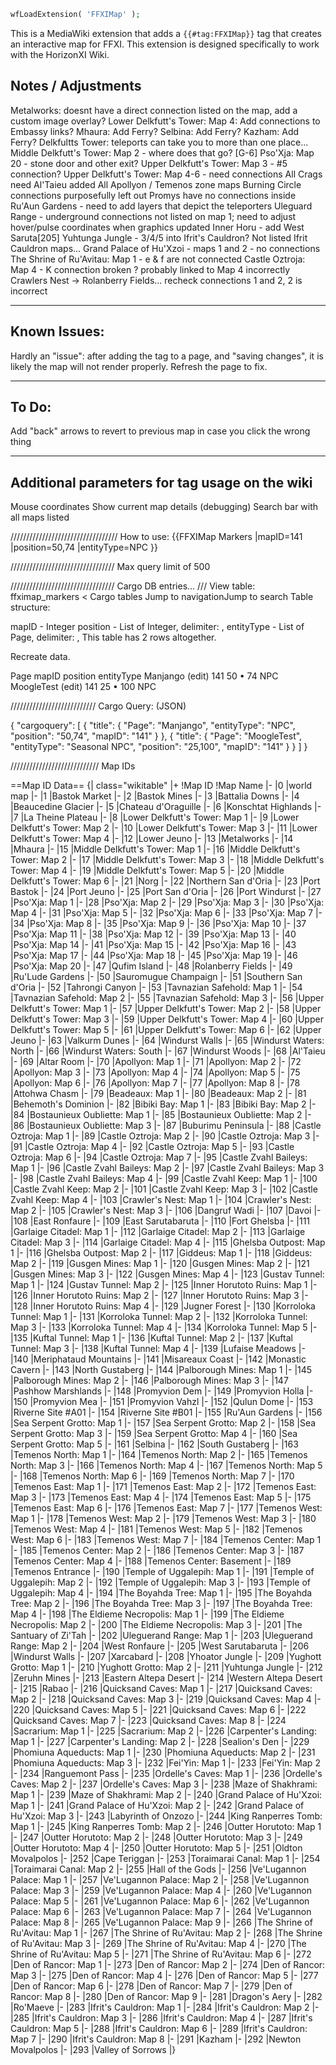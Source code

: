 
```php
wfLoadExtension( 'FFXIMap' );
```

This is a MediaWiki extension that adds a `{{#tag:FFXIMap}}` tag that creates an interactive map for FFXI. This extension is designed specifically to work with the HorizonXI Wiki. 



Notes / Adjustments
----
Metalworks: doesnt have a direct connection listed on the map, add a custom image overlay? 
Lower Delkfutt's Tower: Map 4: Add connections to Embassy links? 
Mhaura: Add Ferry? 
Selbina: Add Ferry?
Kazham: Add Ferry?
Delkfultts Tower: teleports can take you to more than one place... 
Middle Delkfutt's Tower: Map 2 - where does that go? [G-6] 
Pso'Xja: Map 20 - stone door and other exit? 
Upper Delkfutt's Tower: Map 3 - #5 connection?
Upper Delkfutt's Tower: Map 4-6 - need connections
All Crags need Al'Taieu added
All Apollyon / Temenos zone maps
Burning Circle connections purposefully left out
Promys have no connections inside
Ru'Aun Gardens - need to add layers that depict the teleporters
Uleguard Range - underground connections not listed on map 1; need to adjust hover/pulse coordinates when graphics updated
Inner Horu - add West Saruta[205]
Yuhtunga Jungle - 3/4/5 into Ifrit's Cauldron? Not listed Ifrit Cauldron maps...
Grand Palace of Hu'Xzoi - maps 1 and 2 - no connections
The Shrine of Ru'Avitau: Map 1 - e & f are not connected
Castle Oztroja: Map 4 - K connection broken ? probably linked to Map 4 incorrectly
Crawlers Nest -> Rolanberry Fields... recheck connections 1 and 2, 2 is incorrect

-----------------
Known Issues:
----
Hardly an "issue": after adding the <FFXIMap> tag to a page, and "saving changes", it is likely the map will not render properly. Refresh the page to fix. 

-----------------
To Do:
----
Add "back" arrows to revert to previous map in case you click the wrong thing


--------
Additional parameters for tag usage on the wiki
--
Mouse coordinates
Show current map details (debugging)
Search bar with all maps listed

//////////////////////////////////
How to use: 
{{FFXIMap Markers
|mapID=141
|position=50,74
|entityType=NPC
}}

/////////////////////////////////
Max query limit of 500

/////////////////////////////////
Cargo DB entries... 
///
View table: ffximap_markers
< Cargo tables
Jump to navigationJump to search
Table structure:

mapID - Integer
position - List of Integer, delimiter: ,
entityType - List of Page, delimiter: ,
This table has 2 rows altogether.

Recreate data.

Page	mapID	position	entityType
Manjango (edit)	141	50 • 74	NPC
MoogleTest (edit)	141	25 • 100	NPC

///////////////////////////
Cargo Query: (JSON)

{
    "cargoquery": [
        {
            "title": {
                "Page": "Manjango",
                "entityType": "NPC",
                "position": "50,74",
                "mapID": "141"
            }
        },
        {
            "title": {
                "Page": "MoogleTest",
                "entityType": "Seasonal NPC",
                "position": "25,100",
                "mapID": "141"
            }
        }
    ]
}

////////////////////////////
Map IDs

==Map ID Data==
{| class="wikitable"
|+
!Map ID
!Map Name
|-
|0
|world map
|-
|1
|Bastok Market
|-
|2
|Bastok Mines
|-
|3
|Battalia Downs
|-
|4
|Beaucedine Glacier
|-
|5
|Chateau d'Oraguille
|-
|6
|Konschtat Highlands
|-
|7
|La Theine Plateau
|-
|8
|Lower Delkfutt's Tower: Map 1
|-
|9
|Lower Delkfutt's Tower: Map 2
|-
|10
|Lower Delkfutt's Tower: Map 3
|-
|11
|Lower Delkfutt's Tower: Map 4
|-
|12
|Lower Jeuno
|-
|13
|Metalworks
|-
|14
|Mhaura
|-
|15
|Middle Delkfutt's Tower: Map 1
|-
|16
|Middle Delkfutt's Tower: Map 2
|-
|17
|Middle Delkfutt's Tower: Map 3
|-
|18
|Middle Delkfutt's Tower: Map 4
|-
|19
|Middle Delkfutt's Tower: Map 5
|-
|20
|Middle Delkfutt's Tower: Map 6
|-
|21
|Norg
|-
|22
|Northern San d'Oria
|-
|23
|Port Bastok
|-
|24
|Port Jeuno
|-
|25
|Port San d'Oria
|-
|26
|Port Windurst
|-
|27
|Pso'Xja: Map 1
|-
|28
|Pso'Xja: Map 2
|-
|29
|Pso'Xja: Map 3
|-
|30
|Pso'Xja: Map 4
|-
|31
|Pso'Xja: Map 5
|-
|32
|Pso'Xja: Map 6
|-
|33
|Pso'Xja: Map 7
|-
|34
|Pso'Xja: Map 8
|-
|35
|Pso'Xja: Map 9
|-
|36
|Pso'Xja: Map 10
|-
|37
|Pso'Xja: Map 11
|-
|38
|Pso'Xja: Map 12
|-
|39
|Pso'Xja: Map 13
|-
|40
|Pso'Xja: Map 14
|-
|41
|Pso'Xja: Map 15
|-
|42
|Pso'Xja: Map 16
|-
|43
|Pso'Xja: Map 17
|-
|44
|Pso'Xja: Map 18
|-
|45
|Pso'Xja: Map 19
|-
|46
|Pso'Xja: Map 20
|-
|47
|Qufim Island
|-
|48
|Rolanberry Fields
|-
|49
|Ru'Lude Gardens
|-
|50
|Sauromugue Champaign
|-
|51
|Southern San d'Oria
|-
|52
|Tahrongi Canyon
|-
|53
|Tavnazian Safehold: Map 1
|-
|54
|Tavnazian Safehold: Map 2
|-
|55
|Tavnazian Safehold: Map 3
|-
|56
|Upper Delkfutt's Tower: Map 1
|-
|57
|Upper Delkfutt's Tower: Map 2
|-
|58
|Upper Delkfutt's Tower: Map 3
|-
|59
|Upper Delkfutt's Tower: Map 4
|-
|60
|Upper Delkfutt's Tower: Map 5
|-
|61
|Upper Delkfutt's Tower: Map 6
|-
|62
|Upper Jeuno
|-
|63
|Valkurm Dunes
|-
|64
|Windurst Walls
|-
|65
|Windurst Waters: North
|-
|66
|Windurst Waters: South
|-
|67
|Windurst Woods
|-
|68
|Al'Taieu
|-
|69
|Altar Room
|-
|70
|Apollyon: Map 1
|-
|71
|Apollyon: Map 2
|-
|72
|Apollyon: Map 3
|-
|73
|Apollyon: Map 4
|-
|74
|Apollyon: Map 5
|-
|75
|Apollyon: Map 6
|-
|76
|Apollyon: Map 7
|-
|77
|Apollyon: Map 8
|-
|78
|Attohwa Chasm
|-
|79
|Beadeaux: Map 1
|-
|80
|Beadeaux: Map 2
|-
|81
|Behemoth's Dominion
|-
|82
|Bibiki Bay: Map 1
|-
|83
|Bibiki Bay: Map 2
|-
|84
|Bostaunieux Oubliette: Map 1
|-
|85
|Bostaunieux Oubliette: Map 2
|-
|86
|Bostaunieux Oubliette: Map 3
|-
|87
|Buburimu Peninsula
|-
|88
|Castle Oztroja: Map 1
|-
|89
|Castle Oztroja: Map 2
|-
|90
|Castle Oztroja: Map 3
|-
|91
|Castle Oztroja: Map 4
|-
|92
|Castle Oztroja: Map 5
|-
|93
|Castle Oztroja: Map 6
|-
|94
|Castle Oztroja: Map 7
|-
|95
|Castle Zvahl Baileys: Map 1
|-
|96
|Castle Zvahl Baileys: Map 2
|-
|97
|Castle Zvahl Baileys: Map 3
|-
|98
|Castle Zvahl Baileys: Map 4
|-
|99
|Castle Zvahl Keep: Map 1
|-
|100
|Castle Zvahl Keep: Map 2
|-
|101
|Castle Zvahl Keep: Map 3
|-
|102
|Castle Zvahl Keep: Map 4
|-
|103
|Crawler's Nest: Map 1
|-
|104
|Crawler's Nest: Map 2
|-
|105
|Crawler's Nest: Map 3
|-
|106
|Dangruf Wadi
|-
|107
|Davoi
|-
|108
|East Ronfaure
|-
|109
|East Sarutabaruta
|-
|110
|Fort Ghelsba
|-
|111
|Garlaige Citadel: Map 1
|-
|112
|Garlaige Citadel: Map 2
|-
|113
|Garlaige Citadel: Map 3
|-
|114
|Garlaige Citadel: Map 4
|-
|115
|Ghelsba Outpost: Map 1
|-
|116
|Ghelsba Outpost: Map 2
|-
|117
|Giddeus: Map 1
|-
|118
|Giddeus: Map 2
|-
|119
|Gusgen Mines: Map 1
|-
|120
|Gusgen Mines: Map 2
|-
|121
|Gusgen Mines: Map 3
|-
|122
|Gusgen Mines: Map 4
|-
|123
|Gustav Tunnel: Map 1
|-
|124
|Gustav Tunnel: Map 2
|-
|125
|Inner Horutoto Ruins: Map 1
|-
|126
|Inner Horutoto Ruins: Map 2
|-
|127
|Inner Horutoto Ruins: Map 3
|-
|128
|Inner Horutoto Ruins: Map 4
|-
|129
|Jugner Forest
|-
|130
|Korroloka Tunnel: Map 1
|-
|131
|Korroloka Tunnel: Map 2
|-
|132
|Korroloka Tunnel: Map 3
|-
|133
|Korroloka Tunnel: Map 4
|-
|134
|Korroloka Tunnel: Map 5
|-
|135
|Kuftal Tunnel: Map 1
|-
|136
|Kuftal Tunnel: Map 2
|-
|137
|Kuftal Tunnel: Map 3
|-
|138
|Kuftal Tunnel: Map 4
|-
|139
|Lufaise Meadows
|-
|140
|Meriphataud Mountains
|-
|141
|Misareaux Coast
|-
|142
|Monastic Cavern
|-
|143
|North Gustaberg
|-
|144
|Palborough Mines: Map 1
|-
|145
|Palborough Mines: Map 2
|-
|146
|Palborough Mines: Map 3
|-
|147
|Pashhow Marshlands
|-
|148
|Promyvion Dem
|-
|149
|Promyvion Holla
|-
|150
|Promyvion Mea
|-
|151
|Promyvion Vahzl
|-
|152
|Qulun Dome
|-
|153
|Riverne Site #A01
|-
|154
|Riverne Site #B01
|-
|155
|Ru'Aun Gardens
|-
|156
|Sea Serpent Grotto: Map 1
|-
|157
|Sea Serpent Grotto: Map 2
|-
|158
|Sea Serpent Grotto: Map 3
|-
|159
|Sea Serpent Grotto: Map 4
|-
|160
|Sea Serpent Grotto: Map 5
|-
|161
|Selbina
|-
|162
|South Gustaberg
|-
|163
|Temenos North: Map 1
|-
|164
|Temenos North: Map 2
|-
|165
|Temenos North: Map 3
|-
|166
|Temenos North: Map 4
|-
|167
|Temenos North: Map 5
|-
|168
|Temenos North: Map 6
|-
|169
|Temenos North: Map 7
|-
|170
|Temenos East: Map 1
|-
|171
|Temenos East: Map 2
|-
|172
|Temenos East: Map 3
|-
|173
|Temenos East: Map 4
|-
|174
|Temenos East: Map 5
|-
|175
|Temenos East: Map 6
|-
|176
|Temenos East: Map 7
|-
|177
|Temenos West: Map 1
|-
|178
|Temenos West: Map 2
|-
|179
|Temenos West: Map 3
|-
|180
|Temenos West: Map 4
|-
|181
|Temenos West: Map 5
|-
|182
|Temenos West: Map 6
|-
|183
|Temenos West: Map 7
|-
|184
|Temenos Center: Map 1
|-
|185
|Temenos Center: Map 2
|-
|186
|Temenos Center: Map 3
|-
|187
|Temenos Center: Map 4
|-
|188
|Temenos Center: Basement
|-
|189
|Temenos Entrance
|-
|190
|Temple of Uggalepih: Map 1
|-
|191
|Temple of Uggalepih: Map 2
|-
|192
|Temple of Uggalepih: Map 3
|-
|193
|Temple of Uggalepih: Map 4
|-
|194
|The Boyahda Tree: Map 1
|-
|195
|The Boyahda Tree: Map 2
|-
|196
|The Boyahda Tree: Map 3
|-
|197
|The Boyahda Tree: Map 4
|-
|198
|The Eldieme Necropolis: Map 1
|-
|199
|The Eldieme Necropolis: Map 2
|-
|200
|The Eldieme Necropolis: Map 3
|-
|201
|The Santuary of Zi'Tah
|-
|202
|Uleguerand Range: Map 1
|-
|203
|Uleguerand Range: Map 2
|-
|204
|West Ronfaure
|-
|205
|West Sarutabaruta
|-
|206
|Windurst Walls
|-
|207
|Xarcabard
|-
|208
|Yhoator Jungle
|-
|209
|Yughott Grotto: Map 1
|-
|210
|Yughott Grotto: Map 2
|-
|211
|Yuhtunga Jungle
|-
|212
|Zeruhn Mines
|-
|213
|Eastern Altepa Desert
|-
|214
|Western Altepa Desert
|-
|215
|Rabao
|-
|216
|Quicksand Caves: Map 1
|-
|217
|Quicksand Caves: Map 2
|-
|218
|Quicksand Caves: Map 3
|-
|219
|Quicksand Caves: Map 4
|-
|220
|Quicksand Caves: Map 5
|-
|221
|Quicksand Caves: Map 6
|-
|222
|Quicksand Caves: Map 7
|-
|223
|Quicksand Caves: Map 8
|-
|224
|Sacrarium: Map 1
|-
|225
|Sacrarium: Map 2
|-
|226
|Carpenter's Landing: Map 1
|-
|227
|Carpenter's Landing: Map 2
|-
|228
|Sealion's Den
|-
|229
|Phomiuna Aqueducts: Map 1
|-
|230
|Phomiuna Aqueducts: Map 2
|-
|231
|Phomiuna Aqueducts: Map 3
|-
|232
|Fei'Yin: Map 1
|-
|233
|Fei'Yin: Map 2
|-
|234
|Ranguemont Pass
|-
|235
|Ordelle's Caves: Map 1
|-
|236
|Ordelle's Caves: Map 2
|-
|237
|Ordelle's Caves: Map 3
|-
|238
|Maze of Shakhrami: Map 1
|-
|239
|Maze of Shakhrami: Map 2
|-
|240
|Grand Palace of Hu'Xzoi: Map 1
|-
|241
|Grand Palace of Hu'Xzoi: Map 2
|-
|242
|Grand Palace of Hu'Xzoi: Map 3
|-
|243
|Labyrinth of Onzozo
|-
|244
|King Ranperres Tomb: Map 1
|-
|245
|King Ranperres Tomb: Map 2
|-
|246
|Outter Horutoto: Map 1
|-
|247
|Outter Horutoto: Map 2
|-
|248
|Outter Horutoto: Map 3
|-
|249
|Outter Horutoto: Map 4
|-
|250
|Outter Horutoto: Map 5
|-
|251
|Oldton Movalpolos
|-
|252
|Cape Teriggan
|-
|253
|Toraimarai Canal: Map 1
|-
|254
|Toraimarai Canal: Map 2
|-
|255
|Hall of the Gods
|-
|256
|Ve'Lugannon Palace: Map 1
|-
|257
|Ve'Lugannon Palace: Map 2
|-
|258
|Ve'Lugannon Palace: Map 3
|-
|259
|Ve'Lugannon Palace: Map 4
|-
|260
|Ve'Lugannon Palace: Map 5
|-
|261
|Ve'Lugannon Palace: Map 6
|-
|262
|Ve'Lugannon Palace: Map 6
|-
|263
|Ve'Lugannon Palace: Map 7
|-
|264
|Ve'Lugannon Palace: Map 8
|-
|265
|Ve'Lugannon Palace: Map 9
|-
|266
|The Shrine of Ru'Avitau: Map 1
|-
|267
|The Shrine of Ru'Avitau: Map 2
|-
|268
|The Shrine of Ru'Avitau: Map 3
|-
|269
|The Shrine of Ru'Avitau: Map 4
|-
|270
|The Shrine of Ru'Avitau: Map 5
|-
|271
|The Shrine of Ru'Avitau: Map 6
|-
|272
|Den of Rancor: Map 1
|-
|273
|Den of Rancor: Map 2
|-
|274
|Den of Rancor: Map 3
|-
|275
|Den of Rancor: Map 4
|-
|276
|Den of Rancor: Map 5
|-
|277
|Den of Rancor: Map 6
|-
|278
|Den of Rancor: Map 7
|-
|279
|Den of Rancor: Map 8
|-
|280
|Den of Rancor: Map 9
|-
|281
|Dragon's Aery
|-
|282
|Ro'Maeve
|-
|283
|Ifrit's Cauldron: Map 1
|-
|284
|Ifrit's Cauldron: Map 2
|-
|285
|Ifrit's Cauldron: Map 3
|-
|286
|Ifrit's Cauldron: Map 4
|-
|287
|Ifrit's Cauldron: Map 5
|-
|288
|Ifrit's Cauldron: Map 6
|-
|289
|Ifrit's Cauldron: Map 7
|-
|290
|Ifrit's Cauldron: Map 8
|-
|291
|Kazham
|-
|292
|Newton Movalpolos
|-
|293
|Valley of Sorrows
|}

